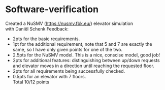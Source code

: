 # Software-verification
Created a NuSMV (https://nusmv.fbk.eu/) elevator simulation
<br> with Daniël Schenk
Feedback:<br>
- 2pts for the basic requirements.
- 1pt for the additional requirement, note that 5 and 7 are exactly the same, so I have only given points for one of the two.
- 2.5pts for the NuSMV model. This is a nice, conscise model, good job!
- 2pts for additional features: distinguishing between up/down requests and elevator moves in a direction until reaching the requested floor.
- 2pts for all requirements being successfully checked.
- 0.5pts for an elevator with 7 floors.
<br>Total 10/12 points




